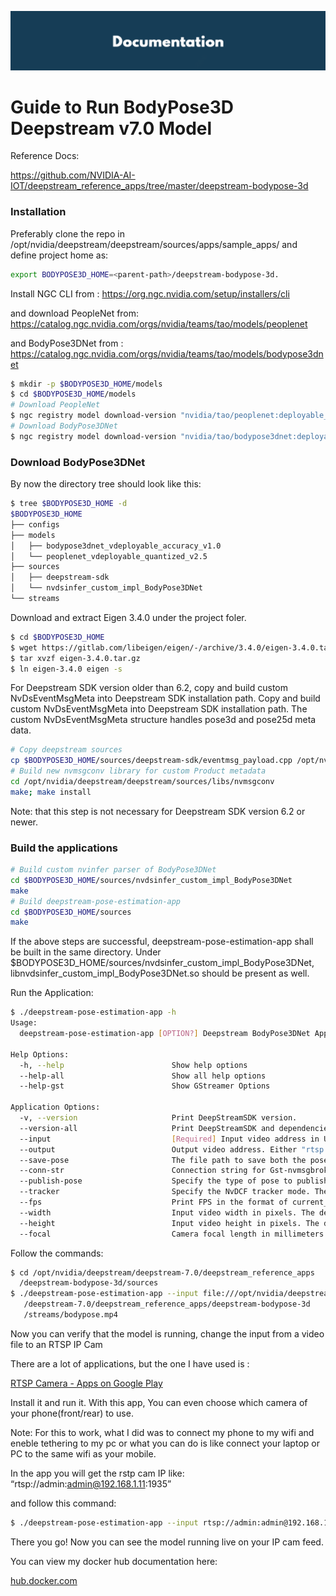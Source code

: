 <div align="center">
  <p>
    <a align="center" href="" target="_blank">
      <img
        width="850"
        src="https://github.com/myselfbasil/Guide-to-Run-BodyPose3D-Deepstream-v7.0-Model/blob/034c29c2a8cc384b64f4dc02c92df09527bdce0e/assets/header_img.png"
      >
    </a>
  </p>
</div>

# Guide to Run BodyPose3D Deepstream v7.0 Model

Reference Docs:

https://github.com/NVIDIA-AI-IOT/deepstream_reference_apps/tree/master/deepstream-bodypose-3d

### Installation

Preferably clone the repo in /opt/nvidia/deepstream/deepstream/sources/apps/sample_apps/ and define project home as:

```bash
export BODYPOSE3D_HOME=<parent-path>/deepstream-bodypose-3d.
```

Install NGC CLI from : https://org.ngc.nvidia.com/setup/installers/cli

 and download PeopleNet from: https://catalog.ngc.nvidia.com/orgs/nvidia/teams/tao/models/peoplenet

and BodyPose3DNet from : https://catalog.ngc.nvidia.com/orgs/nvidia/teams/tao/models/bodypose3dnet

```bash
$ mkdir -p $BODYPOSE3D_HOME/models
$ cd $BODYPOSE3D_HOME/models
# Download PeopleNet
$ ngc registry model download-version "nvidia/tao/peoplenet:deployable_quantized_v2.5"
# Download BodyPose3DNet
$ ngc registry model download-version "nvidia/tao/bodypose3dnet:deployable_accuracy_v1.0"
```

### Download BodyPose3DNet

By now the directory tree should look like this:

```bash
$ tree $BODYPOSE3D_HOME -d
$BODYPOSE3D_HOME
├── configs
├── models
│   ├── bodypose3dnet_vdeployable_accuracy_v1.0
│   └── peoplenet_vdeployable_quantized_v2.5
├── sources
│   ├── deepstream-sdk
│   └── nvdsinfer_custom_impl_BodyPose3DNet
└── streams
```

Download and extract Eigen 3.4.0 under the project foler.

```bash
$ cd $BODYPOSE3D_HOME
$ wget https://gitlab.com/libeigen/eigen/-/archive/3.4.0/eigen-3.4.0.tar.gz
$ tar xvzf eigen-3.4.0.tar.gz
$ ln eigen-3.4.0 eigen -s
```

For Deepstream SDK version older than 6.2, copy and build custom NvDsEventMsgMeta into Deepstream SDK installation path. Copy and build custom NvDsEventMsgMeta into Deepstream SDK installation path. The custom NvDsEventMsgMeta structure handles pose3d and pose25d meta data.

```bash
# Copy deepstream sources
cp $BODYPOSE3D_HOME/sources/deepstream-sdk/eventmsg_payload.cpp /opt/nvidia/deepstream/deepstream/sources/libs/nvmsgconv/deepstream_schema
# Build new nvmsgconv library for custom Product metadata
cd /opt/nvidia/deepstream/deepstream/sources/libs/nvmsgconv
make; make install
```

Note: that this step is not necessary for Deepstream SDK version 6.2 or newer.

### Build the applications

```bash
# Build custom nvinfer parser of BodyPose3DNet
cd $BODYPOSE3D_HOME/sources/nvdsinfer_custom_impl_BodyPose3DNet
make
# Build deepstream-pose-estimation-app
cd $BODYPOSE3D_HOME/sources
make
```

If the above steps are successful, deepstream-pose-estimation-app shall be built in the same directory. Under $BODYPOSE3D_HOME/sources/nvdsinfer_custom_impl_BodyPose3DNet, libnvdsinfer_custom_impl_BodyPose3DNet.so should be present as well.

Run the Application:

```bash
$ ./deepstream-pose-estimation-app -h
Usage:
  deepstream-pose-estimation-app [OPTION?] Deepstream BodyPose3DNet App

Help Options:
  -h, --help                        Show help options
  --help-all                        Show all help options
  --help-gst                        Show GStreamer Options

Application Options:
  -v, --version                     Print DeepStreamSDK version.
  --version-all                     Print DeepStreamSDK and dependencies version.
  --input                           [Required] Input video address in URI format by starting with "rtsp://" or "file://".
  --output                          Output video address. Either "rtsp://" or a file path is acceptable. If the value is "rtsp://", then the result video is published at "rtsp://localhost:8554/ds-test".
  --save-pose                       The file path to save both the pose25d and the recovered pose3d in JSON format.
  --conn-str                        Connection string for Gst-nvmsgbroker, e.g. <ip address>;<port>;<topic>.
  --publish-pose                    Specify the type of pose to publish. Acceptable value is either "pose3d" or "pose25d". If not specified, both "pose3d" and "pose25d" are published to the message broker.
  --tracker                         Specify the NvDCF tracker mode. The acceptable value is either "accuracy" or "perf". The default value is "accuracy".
  --fps                             Print FPS in the format of current_fps (averaged_fps).
  --width                           Input video width in pixels. The default value is 1280.
  --height                          Input video height in pixels. The default value is 720.
  --focal                           Camera focal length in millimeters. The default value is 800.79041.
```

Follow the commands:

```bash
$ cd /opt/nvidia/deepstream/deepstream-7.0/deepstream_reference_apps
  /deepstream-bodypose-3d/sources
$ ./deepstream-pose-estimation-app --input file:///opt/nvidia/deepstream
   /deepstream-7.0/deepstream_reference_apps/deepstream-bodypose-3d
   /streams/bodypose.mp4
```

Now you can verify that the model is running, change the input from a video file to an RTSP IP Cam

 There are a lot of applications, but the one I have used is :

[RTSP Camera - Apps on Google Play](https://play.google.com/store/apps/details?id=video.surveillance.rtsp.camera)

Install it and run it. With this app, You can even choose which camera of your phone(front/rear) to use.

Note: For this to work, what I did was to connect my phone to my wifi and eneble tethering to my pc or what you can do is like connect your laptop or PC to the same wifi as your mobile.

In the app you will get the rstp cam IP like: “rtsp://admin:admin@192.168.1.11:1935”

and follow this command:

```bash
$ ./deepstream-pose-estimation-app --input rtsp://admin:admin@192.168.1.11:1935
```

There you go! Now you can see the model running live on your IP cam feed.

You can view my docker hub documentation here: 

[hub.docker.com](https://hub.docker.com/repository/docker/basilshaji32/deepstream-bodypose3d/general)
